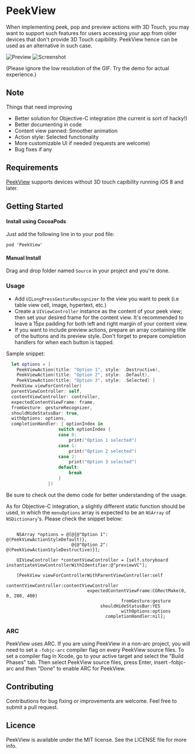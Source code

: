 # PeekView
When implementing peek, pop and preview actions with 3D Touch, you may want to support such features for users accessing your app from older devices that don't provide 3D Touch capibility. PeekView hence can be used as an alternative in such case.

![Preview](https://github.com/itsmeichigo/PeekView/blob/master/peekview.gif)
![Screenshot](https://github.com/itsmeichigo/PeekView/blob/master/screenshot.png)

(Please ignore the low resolution of the GIF. Try the demo for actual experience.)

## Note

Things that need improving
- Better solution for Objective-C integration (the current is sort of hacky!)
- Better documenting in code
- Content view panned: Smoother animation
- Action style: Selected functionality
- More customizable UI if needed (requests are welcome)
- Bug fixes if any

## Requirements

[PeekView](#) supports devices without 3D touch capibility running iOS 8 and later.

## Getting Started

#### Install using CocoaPods

Just add the following line in to your pod file:
  
	pod 'PeekView'

#### Manual Install

Drag and drop folder named `Source` in your project and you're done.

### Usage

- Add `UILongPressGestureRecognizer` to the view you want to peek (i.e table view cell, image, hypertext, etc.)
- Create a `UIViewController` instance as the content of your peek view; then set your desired frame for the content view. It's recommended to leave a 15px padding for both left and right margin of your content view.
- If you want to include preview actions, prepare an array containing title of the buttons and its preview style. Don't forget to prepare completion handlers for when each button is tapped.

Sample snippet:

```Swift
  let options = [ 
    PeekViewAction(title: "Option 1", style: .Destructive), 
    PeekViewAction(title: "Option 2", style: .Default), 
    PeekViewAction(title: "Option 3", style: .Selected) ]
  PeekView.viewForController(
  parentViewController: self, 
  contentViewController: controller, 
  expectedContentViewFrame: frame, 
  fromGesture: gestureRecognizer, 
  shouldHideStatusBar: true, 
  withOptions: options, 
  completionHandler: { optionIndex in
                    switch optionIndex {
                    case 0:
                        print("Option 1 selected")
                    case 1:
                        print("Option 2 selected")
                    case 2:
                        print("Option 3 selected")
                    default:
                        break
                    }
                })
```

Be sure to check out the demo code for better understanding of the usage.

As for Objective-C integration, a slightly different static function should be used, in which the `menuOptions` array is expected to be an `NSArray` of `NSDictionary`'s. Please check the snippet below:

```Objc

    NSArray *options = @[@{@"Option 1": @(PeekViewActionStyleDefault)},
                         @{@"Option 2": @(PeekViewActionStyleDestructive)}];
    
    UIViewController *contentViewController = [self.storyboard instantiateViewControllerWithIdentifier:@"previewVC"];
    
    [PeekView viewForControllerWithParentViewController:self
                                  contentViewController:contentViewController
                               expectedContentViewFrame:CGRectMake(0, 0, 280, 400)
                                            fromGesture:gesture
                                    shouldHideStatusBar:YES
                                            withOptions:options
                                      completionHandler:nil];
```

### ARC

PeekView uses ARC. If you are using PeekView in a non-arc project, you
will need to set a `-fobjc-arc` compiler flag on every PeekView source files. To set a
compiler flag in Xcode, go to your active target and select the "Build Phases" tab. Then select
PeekView source files, press Enter, insert -fobjc-arc and then "Done" to enable ARC
for PeekView.

## Contributing

Contributions for bug fixing or improvements are welcome. Feel free to submit a pull request.

## Licence

PeekView is available under the MIT license. See the LICENSE file for more info.
